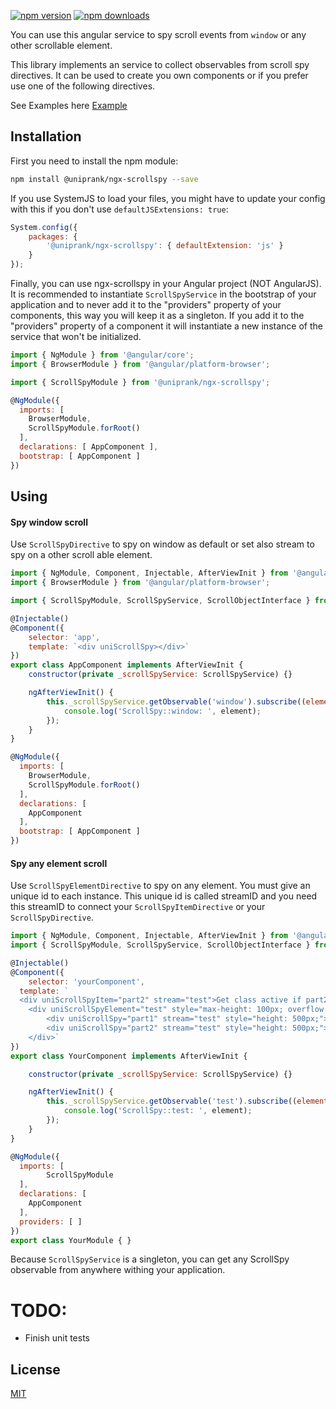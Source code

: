 [![npm version](https://img.shields.io/npm/v/@uniprank/ngx-scrollspy.svg?style=flat)](https://www.npmjs.com/package/@uniprank/ngx-scrollspy)
[![npm downloads](https://img.shields.io/npm/dm/@uniprank/ngx-scrollspy.svg)](https://npmjs.org/package/@uniprank/ngx-scrollspy)

You can use this angular service to spy scroll events from `window` or any other scrollable element.

This library implements an service to collect observables from scroll spy directives. It can be used to create you own components or if you prefer use one of the following directives.

See Examples here [Example](https://uniprank.github.io/ngx-scrollspy/test-cases)

## Installation

First you need to install the npm module:

```sh
npm install @uniprank/ngx-scrollspy --save
```

If you use SystemJS to load your files, you might have to update your config with this if you don't use `defaultJSExtensions: true`:

```js
System.config({
    packages: {
        '@uniprank/ngx-scrollspy': { defaultExtension: 'js' }
    }
});
```

Finally, you can use ngx-scrollspy in your Angular project (NOT AngularJS).
It is recommended to instantiate `ScrollSpyService` in the bootstrap of your application and to never add it to the "providers" property of your components, this way you will keep it as a singleton.
If you add it to the "providers" property of a component it will instantiate a new instance of the service that won't be initialized.

```js
import { NgModule } from '@angular/core';
import { BrowserModule } from '@angular/platform-browser';

import { ScrollSpyModule } from '@uniprank/ngx-scrollspy';

@NgModule({
  imports: [
  	BrowserModule,
  	ScrollSpyModule.forRoot()
  ],
  declarations: [ AppComponent ],
  bootstrap: [ AppComponent ]
})
```

## Using

#### Spy window scroll

Use `ScrollSpyDirective` to spy on window as default or set also stream to spy on a other scroll able element.

```js
import { NgModule, Component, Injectable, AfterViewInit } from '@angular/core';
import { BrowserModule } from '@angular/platform-browser';

import { ScrollSpyModule, ScrollSpyService, ScrollObjectInterface } from '@uniprank/ngx-scrollspy';

@Injectable()
@Component({
	selector: 'app',
	template: `<div uniScrollSpy></div>`
})
export class AppComponent implements AfterViewInit {
	constructor(private _scrollSpyService: ScrollSpyService) {}

	ngAfterViewInit() {
		this._scrollSpyService.getObservable('window').subscribe((element: ScrollObjectInterface) => {
			console.log('ScrollSpy::window: ', element);
		});
	}
}

@NgModule({
  imports: [
  	BrowserModule,
  	ScrollSpyModule.forRoot()
  ],
  declarations: [
  	AppComponent
  ],
  bootstrap: [ AppComponent ]
})
```

#### Spy any element scroll

Use `ScrollSpyElementDirective` to spy on any element. You must give an unique id to each instance.
This unique id is called streamID and you need this streamID to connect your `ScrollSpyItemDirective` or your `ScrollSpyDirective`.

```js
import { NgModule, Component, Injectable, AfterViewInit } from '@angular/core';
import { ScrollSpyModule, ScrollSpyService, ScrollObjectInterface } from '@uniprank/ngx-scrollspy';

@Injectable()
@Component({
	selector: 'yourComponent',
  template: `
  <div uniScrollSpyItem="part2" stream="test">Get class active if part2 is in focus.</div>
	<div uniScrollSpyElement="test" style="max-height: 100px; overflow: auto;">
		<div uniScrollSpy="part1" stream="test" style="height: 500px;"></div>
		<div uniScrollSpy="part2" stream="test" style="height: 500px;"></div>
	</div>`
})
export class YourComponent implements AfterViewInit {

	constructor(private _scrollSpyService: ScrollSpyService) {}

	ngAfterViewInit() {
		this._scrollSpyService.getObservable('test').subscribe((element: ScrollObjectInterface) => {
			console.log('ScrollSpy::test: ', element);
		});
	}
}

@NgModule({
  imports: [
		ScrollSpyModule
  ],
  declarations: [
  	AppComponent
  ],
  providers: [ ]
})
export class YourModule { }
```

Because `ScrollSpyService` is a singleton, you can get any ScrollSpy observable from anywhere withing your application.

# TODO:

-   Finish unit tests

## License

[MIT](LICENSE)
